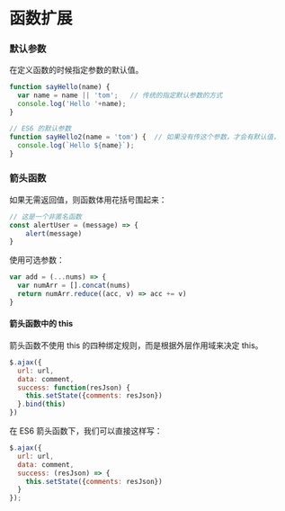 # 函数扩展
### 默认参数
在定义函数的时候指定参数的默认值。

``` js
function sayHello(name) {
  var name = name || 'tom';   // 传统的指定默认参数的方式
  console.log('Hello '+name);
}

// ES6 的默认参数
function sayHello2(name = 'tom') {  // 如果没有传这个参数，才会有默认值，
  console.log(`Hello ${name}`);
}
```

### 箭头函数
如果无需返回值，则函数体用花括号围起来：

``` js
// 这是一个非匿名函数
const alertUser = (message) => {
    alert(message)
}
```

使用可选参数：

``` js
var add = (...nums) => {
  var numArr = [].concat(nums)
  return numArr.reduce((acc, v) => acc += v)
}
```

#### 箭头函数中的 this
箭头函数不使用 this 的四种绑定规则，而是根据外层作用域来决定 this。

``` js
$.ajax({
  url: url,
  data: comment,
  success: function(resJson) {
    this.setState({comments: resJson})
  }.bind(this)
})
```

在 ES6 箭头函数下，我们可以直接这样写：

``` js
$.ajax({
  url: url,
  data: comment,
  success: (resJson) => {
    this.setState({comments: resJson})
  }
});
```